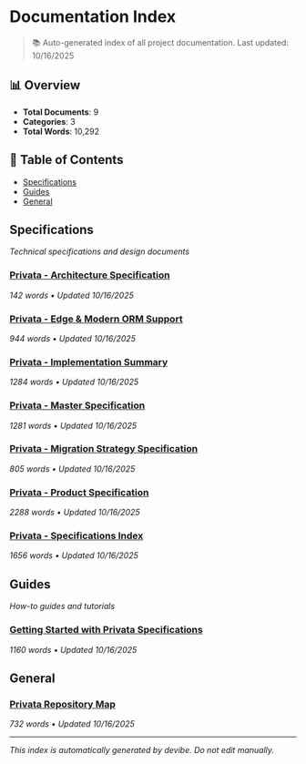 # Documentation Index

> 📚 Auto-generated index of all project documentation. Last updated: 10/16/2025

## 📊 Overview

- **Total Documents**: 9
- **Categories**: 3
- **Total Words**: 10,292

## 📑 Table of Contents

- [Specifications](#specifications)
- [Guides](#guides)
- [General](#general)

## Specifications

*Technical specifications and design documents*

### [Privata - Architecture Specification](specifications/ARCHITECTURE_SPECIFICATION.md)

*142 words • Updated 10/16/2025*

### [Privata - Edge & Modern ORM Support](specifications/EDGE_AND_MODERN_ORM_SUPPORT.md)

*944 words • Updated 10/16/2025*

### [Privata - Implementation Summary](specifications/IMPLEMENTATION_SUMMARY.md)

*1284 words • Updated 10/16/2025*

### [Privata - Master Specification](specifications/MASTER_SPECIFICATION.md)

*1281 words • Updated 10/16/2025*

### [Privata - Migration Strategy Specification](specifications/MIGRATION_STRATEGY_SPECIFICATION.md)

*805 words • Updated 10/16/2025*

### [Privata - Product Specification](specifications/PRODUCT_SPECIFICATION.md)

*2288 words • Updated 10/16/2025*

### [Privata - Specifications Index](specifications/SPECIFICATIONS_INDEX.md)

*1656 words • Updated 10/16/2025*

## Guides

*How-to guides and tutorials*

### [Getting Started with Privata Specifications](guides/GETTING_STARTED.md)

*1160 words • Updated 10/16/2025*

## General

### [Privata Repository Map](REPOSITORY_MAP.md)

*732 words • Updated 10/16/2025*

---

*This index is automatically generated by devibe. Do not edit manually.*
